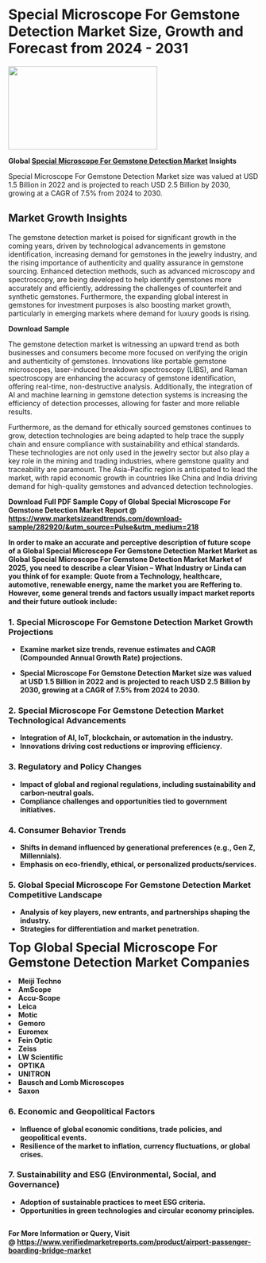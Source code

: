 <H1>Special Microscope For Gemstone Detection Market Size, Growth and Forecast from 2024 - 2031</H1><img class="aligncenter size-medium wp-image-584254" src="https://thirdeyenews.in/wp-content/uploads/2024/09/Global-Market-Research-300x168.jpeg" alt="" width="300" height="168" /><p><strong>Global&nbsp;<a href="https://www.marketsizeandtrends.com/download-sample/282920/&amp;utm_source=Pulse&amp;utm_medium=218">Special Microscope For Gemstone Detection Market</a> Insights</strong></p><p>Special Microscope For Gemstone Detection Market size was valued at USD 1.5 Billion in 2022 and is projected to reach USD 2.5 Billion by 2030, growing at a CAGR of 7.5% from 2024 to 2030.</p><p><h2>Market Growth Insights</h2> <p>The gemstone detection market is poised for significant growth in the coming years, driven by technological advancements in gemstone identification, increasing demand for gemstones in the jewelry industry, and the rising importance of authenticity and quality assurance in gemstone sourcing. Enhanced detection methods, such as advanced microscopy and spectroscopy, are being developed to help identify gemstones more accurately and efficiently, addressing the challenges of counterfeit and synthetic gemstones. Furthermore, the expanding global interest in gemstones for investment purposes is also boosting market growth, particularly in emerging markets where demand for luxury goods is rising.</p> <p><strong>Download Sample</strong></p> <p>The gemstone detection market is witnessing an upward trend as both businesses and consumers become more focused on verifying the origin and authenticity of gemstones. Innovations like portable gemstone microscopes, laser-induced breakdown spectroscopy (LIBS), and Raman spectroscopy are enhancing the accuracy of gemstone identification, offering real-time, non-destructive analysis. Additionally, the integration of AI and machine learning in gemstone detection systems is increasing the efficiency of detection processes, allowing for faster and more reliable results.</p> <p>Furthermore, as the demand for ethically sourced gemstones continues to grow, detection technologies are being adapted to help trace the supply chain and ensure compliance with sustainability and ethical standards. These technologies are not only used in the jewelry sector but also play a key role in the mining and trading industries, where gemstone quality and traceability are paramount. The Asia-Pacific region is anticipated to lead the market, with rapid economic growth in countries like China and India driving demand for high-quality gemstones and advanced detection technologies.</p> <p><strong></p><p><span class=""><strong>Download Full PDF Sample Copy of Global Special Microscope For Gemstone Detection Market Report</strong> @ <a href="https://www.marketsizeandtrends.com/download-sample/282920/&amp;utm_source=Pulse&amp;utm_medium=218" target="_blank">https://www.marketsizeandtrends.com/download-sample/282920/&amp;utm_source=Pulse&amp;utm_medium=218</a></span></p><p>In order to make an accurate and perceptive description of future scope of a Global&nbsp;Special Microscope For Gemstone Detection Market Market as Global&nbsp;Special Microscope For Gemstone Detection Market Market of 2025, you need to describe a clear Vision &ndash; What Industry or Linda can you think of for example: Quote from a Technology, healthcare, automotive, renewable energy, name the market you are Reffering to. However, some general trends and factors usually impact market reports and their future outlook include:</p><h3>1.&nbsp;<strong>Special Microscope For Gemstone Detection Market Growth Projections</strong></h3><ul><li>Examine market size trends, revenue estimates and CAGR (Compounded Annual Growth Rate) projections.</li><li><p>Special Microscope For Gemstone Detection Market size was valued at USD 1.5 Billion in 2022 and is projected to reach USD 2.5 Billion by 2030, growing at a CAGR of 7.5% from 2024 to 2030.</p></li></ul><h3>2.&nbsp;<strong>Special Microscope For Gemstone Detection Market Technological Advancements</strong></h3><ul><li>Integration of AI, IoT, blockchain, or automation in the industry.</li><li>Innovations driving cost reductions or improving efficiency.</li></ul><h3>3.&nbsp;<strong>Regulatory and Policy Changes</strong></h3><ul><li>Impact of global and regional regulations, including sustainability and carbon-neutral goals.</li><li>Compliance challenges and opportunities tied to government initiatives.</li></ul><h3>4.&nbsp;<strong>Consumer Behavior Trends</strong></h3><ul><li>Shifts in demand influenced by generational preferences (e.g., Gen Z, Millennials).</li><li>Emphasis on eco-friendly, ethical, or personalized products/services.</li></ul><h3>5.&nbsp;<strong>Global Special Microscope For Gemstone Detection Market Competitive Landscape</strong></h3><ul><li>Analysis of key players, new entrants, and partnerships shaping the industry.</li><li>Strategies for differentiation and market penetration.</li></ul><p data-pm-slice="1 1 []"><span style="color: inherit; font-family: inherit; font-size: 25px;">Top Global Special Microscope For Gemstone Detection Market Companies</span></p><div class="" data-test-id=""><p><li>Meiji Techno</li><li> AmScope</li><li> Accu-Scope</li><li> Leica</li><li> Motic</li><li> Gemoro</li><li> Euromex</li><li> Fein Optic</li><li> Zeiss</li><li> LW Scientific</li><li> OPTIKA</li><li> UNITRON</li><li> Bausch and Lomb Microscopes</li><li> Saxon</li></p></div><h3>6.&nbsp;<strong>Economic and Geopolitical Factors</strong></h3><ul><li>Influence of global economic conditions, trade policies, and geopolitical events.</li><li>Resilience of the market to inflation, currency fluctuations, or global crises.</li></ul><h3>7.&nbsp;<strong>Sustainability and ESG (Environmental, Social, and Governance)</strong></h3><ul><li>Adoption of sustainable practices to meet ESG criteria.</li><li>Opportunities in green technologies and circular economy principles.</li></ul><h2><strong style="font-size: 14px;">For More Information or Query, Visit @&nbsp;</strong><a style="background-color: #ffffff; font-size: 14px;" href="https://www.marketsizeandtrends.com/report/special-microscope-for-gemstone-detection-market/" target="_blank">https://www.verifiedmarketreports.com/product/airport-passenger-boarding-bridge-market</a></h2>
